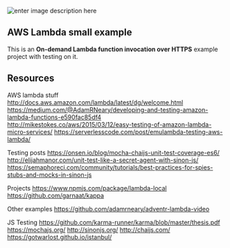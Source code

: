 ![enter image description here](https://pbs.twimg.com/profile_images/534938315338698753/Q4cA4Cqa.png)

## AWS Lambda small example ##

This is an **On-demand Lambda function invocation over HTTPS** example project with testing on it.


## Resources ##

AWS lambda stuff
http://docs.aws.amazon.com/lambda/latest/dg/welcome.html
https://medium.com/@AdamRNeary/developing-and-testing-amazon-lambda-functions-e590fac85df4
http://mikestokes.co/aws/2015/03/12/easy-testing-of-amazon-lambda-micro-services/
https://serverlesscode.com/post/emulambda-testing-aws-lambda/

Testing posts
https://onsen.io/blog/mocha-chaijs-unit-test-coverage-es6/
http://elijahmanor.com/unit-test-like-a-secret-agent-with-sinon-js/
https://semaphoreci.com/community/tutorials/best-practices-for-spies-stubs-and-mocks-in-sinon-js

Projects
https://www.npmjs.com/package/lambda-local
https://github.com/garnaat/kappa

Other examples
https://github.com/adamrneary/adventr-lambda-video

JS Testing
https://github.com/karma-runner/karma/blob/master/thesis.pdf
https://mochajs.org/
http://sinonjs.org/
http://chaijs.com/
https://gotwarlost.github.io/istanbul/
